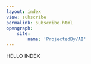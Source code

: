 ```yaml
---
layout: index
view: subscribe
permalink: subscribe.html
opengraph:
    site:
        name: 'ProjectedBy/AI'
---
```


HELLO INDEX
